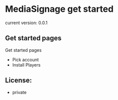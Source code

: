 MediaSignage get started
====================================
current version: 0.0.1

Get started pages
-----------------------------------------------------------------------------------------

Get started pages

 - Pick account
 - Install Players

License:
------------------------------------------------------------------------
- private


